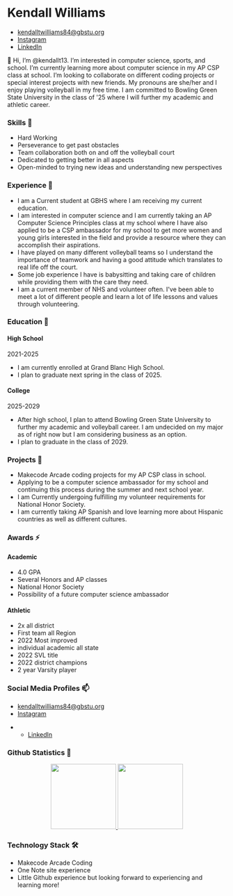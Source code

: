 # Kendall Williams


* [kendalltwilliams84@gbstu.org](mailto:kendalltwilliams84@gbstu.org) 
* [Instagram](https://www.instagram.com/kendalltw13?igsh=NG9kdHVhNm11NHZ2&utm_source=qr)
* [LinkedIn](https://www.linkedin.com/company/linked-com)


 
 

👋 Hi, I’m @kendallt13. I’m interested in computer science, sports, and school. I’m currently learning more about computer science in my AP CSP class at school.
I’m looking to collaborate on different coding projects or special interest projects with new friends. My pronouns are she/her
and I enjoy playing volleyball in my free time. I am committed to Bowling Green State University in the class of '25 where I will further my academic and athletic career.



### Skills 👯 
* Hard Working 
* Perseverance to get past obstacles
* Team collaboration both on and off the volleyball court
* Dedicated to getting better in all aspects
* Open-minded to trying new ideas and understanding new perspectives



### Experience 💬 
* I am a Current student at GBHS where I am receiving my current education.
* I am interested in computer science and I am currently taking an AP Computer Science Principles class at my school where I have also applied to be a CSP ambassador for my school to get more women and young girls interested in the field and provide a resource where they can accomplish their aspirations.
* I have played on many different volleyball teams so I understand the importance of teamwork and having a good attitude which translates to real life off the court.
* Some job experience I have is babysitting and taking care of children while providing them with the care they need.
* I am a current member of NHS and volunteer often. I've been able to meet a lot of different people and learn a lot of life lessons and values through volunteering.

 



### Education 🔭 


#### High School 

2021-2025


* I am currently enrolled at Grand Blanc High School. 
* I plan to graduate next spring in the class of 2025.



 #### College 

2025-2029


 
* After high school, I plan to attend Bowling Green State University to further my academic and volleyball career. I am undecided on my major as of right now but I am considering business as an option.
* I plan to graduate in the class of 2029.

 
 

### Projects 🌱 
* Makecode Arcade coding projects for my AP CSP class in school.
* Applying to be a computer science ambassador for my school and continuing this process during the summer and next school year.
* I am Currently undergoing fulfilling my volunteer requirements for National Honor Society.
* I am currently taking AP Spanish and love learning more about Hispanic countries as well as different cultures.
 


### Awards ⚡ 


#### Academic
* 4.0 GPA
* Several Honors and AP classes
* National Honor Society
* Possibility of a future computer science ambassador


#### Athletic
* 2x all district
* First team all Region
* 2022 Most improved
* individual academic all state
* 2022 SVL title
* 2022 district champions
* 2 year Varsity player

 
 
### Social Media Profiles 📫
<p align='center'> 

*  <a href='mailto:kendalltwilliams84@gbstu.org'>kendalltwilliams84@gbstu.org</a> 
* [Instagram](https://www.instagram.com/kendalltw13?igsh=NG9kdHVhNm11NHZ2&utm_source=qr)</p>
* * [LinkedIn](https://www.linkedin.com/company/linked-com)

### Github Statistics 🤔 
<p align='center'> 
   <a href="https://github-readme-stats.vercel.app/api?username=kendallt13&show_icons=true&count_private=true"> 
       <img height=150 src="https://github-readme-stats.vercel.app/api?username=kendallt13&show_icons=true&count_private=true"/> 
   </a> 
   <a href="https://github.com/kendalltw13/github-readme-stats"> 
       <img height=150 src="https://github-readme-stats.vercel.app/api/top-langs/?username=kendalltw13&layout=compact"/> 
   </a> 
</p> 

### Technology Stack  🛠
* Makecode Arcade Coding
* One Note site experience
* Little Github experience but looking forward to experiencing and learning more!




<!---
kendallt13/kendallt13 is a ✨ special ✨ repository because its `README.md` (this file) appears on your GitHub profile.
You can click the Preview link to take a look at your changes.
--->
